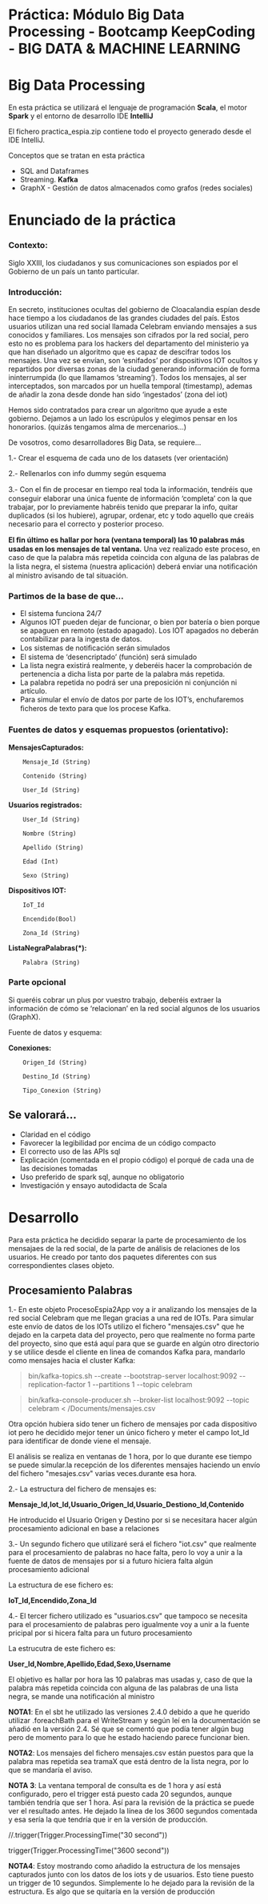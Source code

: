 # Práctica: Módulo Big Data Processing - Bootcamp KeepCoding - BIG DATA & MACHINE LEARNING

# Big Data Processing

En esta práctica se utilizará el lenguaje de programación **Scala**, el motor **Spark** y el entorno de desarrollo IDE **IntelliJ** 

El fichero practica_espia.zip contiene todo el proyecto generado desde el IDE IntelliJ.

Conceptos que se tratan en esta práctica

- SQL and Dataframes
- Streaming. **Kafka**
- GraphX - Gestión de datos almacenados como grafos (redes sociales)


# Enunciado de la práctica

### Contexto:
Siglo XXIII, los ciudadanos y sus comunicaciones son espiados por el Gobierno de un país un tanto particular.

### Introducción:

En secreto, instituciones ocultas del gobierno de Cloacalandia espían desde hace tiempo a los ciudadanos de las grandes ciudades del país. Estos usuarios utilizan una red social llamada Celebram enviando mensajes a sus conocidos y familiares. Los mensajes son cifrados por la red social, pero esto no es problema para los hackers del departamento del ministerio ya que han diseñado un algoritmo que es capaz de descifrar todos los mensajes. Una vez se envían, son ‘esnifados’ por dispositivos IOT ocultos y repartidos por diversas zonas de la ciudad generando información de forma ininterrumpida (lo que llamamos ‘streaming’). Todos los mensajes, al ser interceptados, son marcados por un huella temporal (timestamp), ademas de añadir la zona desde donde han sido ‘ingestados’ (zona del iot)

Hemos sido contratados para crear un algoritmo que ayude a este gobierno. Dejamos a un lado los escrúpulos y elegimos pensar en los honorarios. (quizás tengamos alma de mercenarios…)

De vosotros, como desarrolladores Big Data, se requiere…


1.- Crear el esquema de cada uno de los datasets (ver orientación)

2.- Rellenarlos con info dummy según esquema

3.- Con el ﬁn de procesar en tiempo real toda la información, tendréis que conseguir elaborar una única fuente de información ‘completa’ con la que trabajar, por lo previamente habréis tenido que preparar la info, quitar duplicados (si los hubiere), agrupar, ordenar, etc y todo aquello que creáis necesario para el correcto y posterior proceso.

**El ﬁn último es hallar por hora (ventana temporal) las 10 palabras más usadas en los mensajes de tal ventana.** Una vez realizado este proceso, en caso de que la palabra más repetida coincida con alguna de las palabras de la lista negra, el sistema (nuestra aplicación) deberá enviar una notiﬁcación al ministro avisando de tal situación.


### Partimos de la base de que…
- El sistema funciona 24/7
- Algunos IOT pueden dejar de funcionar, o bien por batería o bien porque se apaguen en remoto (estado apagado). Los IOT apagados no deberán contabilizar para la ingesta de datos.
- Los sistemas de notiﬁcación serán simulados
- El sistema de ‘desencriptado’ (función) será simulado
- La lista negra existirá realmente, y deberéis hacer la comprobación de pertenencia a dicha lista por parte de la palabra más repetida.
- La palabra repetida no podrá ser una preposición ni conjunción ni artículo.
- Para simular el envío de datos por parte de los IOT’s, enchufaremos ﬁcheros de texto para que los procese Kafka.

### Fuentes de datos y esquemas propuestos (orientativo):

 **MensajesCapturados:** 
 
        Mensaje_Id (String)
        
        Contenido (String)
        
        User_Id (String)
        
 **Usuarios registrados:**
 
        User_Id (String)
        
        Nombre (String)
        
        Apellido (String)
        
        Edad (Int)
        
        Sexo (String)

**Dispositivos IOT:** 

        IoT_Id
        
        Encendido(Bool)
        
        Zona_Id (String)
        
 **ListaNegraPalabras(*):** 
 
        Palabra (String)
        
        
### Parte opcional


Si queréis cobrar un plus por vuestro trabajo, deberéis extraer la información de cómo se ‘relacionan’ en la red social algunos de los usuarios (GraphX).

Fuente de datos y esquema: 

**Conexiones:** 
 
        Origen_Id (String)
        
        Destino_Id (String)
        
        Tipo_Conexion (String)

   
## Se valorará...

- Claridad en el código
- Favorecer la legibilidad por encima de un código compacto
- El correcto uso de las APIs sql
- Explicación (comentada en el propio código) el porqué de cada una de las decisiones tomadas
- Uso preferido de spark sql, aunque no obligatorio 
- Investigación y ensayo autodidacta de Scala

        
# Desarrollo

Para esta práctica he decidido separar la parte de procesamiento de los mensajaes de la red social, de la parte de análisis de relaciones de los usuarios. He creado por tanto dos paquetes diferentes con sus correspondientes clases objeto.

## Procesamiento Palabras

1.- En este objeto ProcesoEspia2App voy a ir analizando los mensajes de la red social Celebram que me llegan gracias a una red de IOTs. Para simular este envío de datos de los IOTs utilizo el fichero "mensajes.csv" que he dejado en la carpeta data del proyecto, pero que realmente no forma parte del proyecto, sino que está aquí para que se guarde en algún otro directorio y se utilice desde el cliente en linea de comandos Kafka para, mandarlo como mensajes hacia
el cluster Kafka:

  > bin/kafka-topics.sh --create --bootstrap-server localhost:9092 --replication-factor 1 --partitions 1 --topic celebram
  
  > bin/kafka-console-producer.sh --broker-list localhost:9092 --topic celebram < /Documents/mensajes.csv

Otra opción hubiera sido tener un fichero de mensajes por cada dispositivo iot pero he decidido mejor tener un único fichero y meter el campo Iot_Id para identificar de donde viene el mensaje.

El análisis se realiza en ventanas de 1 hora, por lo que durante ese tiempo se puede simular.la recepción de los diferentes mensajes haciendo un envío del fichero "mesajes.csv" varias veces.durante esa hora.


  2.- La estructura del fichero de mensajes es:
  
  **Mensaje_Id,Iot_Id,Usuario_Origen_Id,Usuario_Destiono_Id,Contenido**

  He introducido el Usuario Origen y Destino por si se necesitara hacer algún procesamiento adicional en base a relaciones

  3.- Un segundo fichero que utilizaré será el fichero "iot.csv" que realmente para el procesamiento de palabras no hace falta, pero lo voy a unir a la fuente de datos de mensajes por si a futuro hiciera falta algún procesamiento adicional

La estructura de ese fichero es:

**IoT_Id,Encendido,Zona_Id**

  4.- El tercer fichero utilizado es "usuarios.csv" que tampoco se necesita para el procesamiento de palabras pero
  igualmente voy a unir a la fuente pricipal por si hicera falta para un futuro procesamiento
  
  La estrucutra de este fichero es:
  
**User_Id,Nombre,Apellido,Edad,Sexo,Username**


El objetivo es hallar por hora las 10 palabras mas usadas y, caso de que la palabra más repetida coincida con alguna de las palabras de una lista negra, se mande una notificación al ministro


**NOTA1**: En el sbt he utilizado las versiones 2.4.0 debido a que he querido utilizar .foreachBath para el WriteStream y según leí en la documentación se añadió en la versión 2.4. Sé que se comentó que podía tener algún bug pero de momento para lo que he estado haciendo parece funcionar bien.

**NOTA2**: Los mensajes del fichero mensajes.csv están puestos para que la palabra mas repetida sea tramaX que está dentro
de la lista negra, por lo que se mandaría el aviso.

**NOTA 3**: La ventana temporal de consulta es de 1 hora y así está configurado, pero el trigger está puesto cada 20 segundos, aunque también tendría que ser 1 hora. Así para la revisión de la práctica se puede ver el resultado antes. He dejado la línea de los 3600 segundos comentada y esa sería la que tendría que ir en la versión de producción.

  //.trigger(Trigger.ProcessingTime("30 second"))
  
  trigger(Trigger.ProcessingTime("3600 second"))

**NOTA4**: Estoy mostrando como añadido la estructura de los mensajes capturados junto con los datos de los iots y de usuarios. Esto tiene puesto un trigger de 10 segundos. Simplemente lo he dejado para la revisión de la estructura. Es algo que se quitaría en la versión de producción

